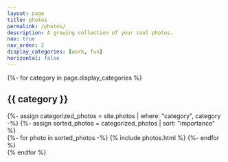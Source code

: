 ```yaml
---
layout: page
title: photos
permalink: /photos/
description: A growing collection of your cool photos.
nav: true
nav_order: 2
display_categories: [work, fun]
horizontal: false
---
```


<!-- pages/photos.md -->
<div class="projects">
  <!-- Display categorized photos -->
  {%- for category in page.display_categories %}
  <h2 class="category">{{ category }}</h2>
  {%- assign categorized_photos = site.photos | where: "category", category -%}
  {%- assign sorted_photos = categorized_photos | sort: "importance" %}
  <!-- Generate cards for each photo -->
  <div class="container">
  <div class="row">
    {%- for photo in sorted_photos -%}
      {% include photos.html %}
    {%- endfor %}
  </div>
  {% endfor %}
</div>

